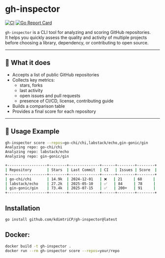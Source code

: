 # gh-inspector

[![CI](https://github.com/kdimtricp/gh-inspector/actions/workflows/ci.yml/badge.svg)](https://github.com/kdimtricp/gh-inspector/actions/workflows/ci.yml)
[![Go Report Card](https://goreportcard.com/badge/github.com/kdimtricp/gh-inspector)](https://goreportcard.com/report/github.com/kdimtricp/gh-inspector)

`gh-inspector` is a CLI tool for analyzing and scoring GitHub repositories.  
It helps you quickly assess the quality and activity of multiple projects before choosing a library, dependency, or contributing to open source.

---

## 🧠 What it does

- Accepts a list of public GitHub repositories
- Collects key metrics:
    - stars, forks
    - last activity
    - open issues and pull requests
    - presence of CI/CD, license, contributing guide
- Builds a comparison table
- Provides a final score for each repository

---

## 🚀 Usage Example

```bash
gh-inspector score --repos=go-chi/chi,labstack/echo,gin-gonic/gin
Analyzing repo: go-chi/chi
Analyzing repo: labstack/echo
Analyzing repo: gin-gonic/gin

+------------------+--------+--------------+------+--------+--------+
| Repository       | Stars  | Last Commit  | CI   | Issues | Score  |
+------------------+--------+--------------+------+--------+--------+
| go-chi/chi       | 14.9k  | 2024-12-01   | ❌   | 21     | 68     |
| labstack/echo    | 27.2k  | 2025-05-10   | ✅   | 84     | 78     |
| gin-gonic/gin    | 73.4k  | 2025-07-15   | ✅   | 200+   | 91     |
+------------------+--------+--------------+------+--------+--------+
```

## Installation
```bash
go install github.com/kdimtriCP/gh-inspector@latest
```

## Docker:
```bash
docker build -t gh-inspector .
docker run --rm gh-inspector score --repos=your/repo
```
